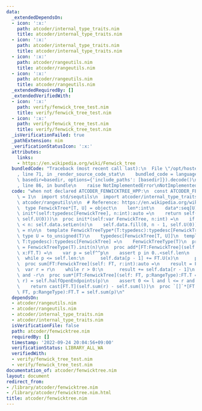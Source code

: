 ```yaml
---
data:
  _extendedDependsOn:
  - icon: ':x:'
    path: atcoder/internal_type_traits.nim
    title: atcoder/internal_type_traits.nim
  - icon: ':x:'
    path: atcoder/internal_type_traits.nim
    title: atcoder/internal_type_traits.nim
  - icon: ':x:'
    path: atcoder/rangeutils.nim
    title: atcoder/rangeutils.nim
  - icon: ':x:'
    path: atcoder/rangeutils.nim
    title: atcoder/rangeutils.nim
  _extendedRequiredBy: []
  _extendedVerifiedWith:
  - icon: ':x:'
    path: verify/fenwick_tree_test.nim
    title: verify/fenwick_tree_test.nim
  - icon: ':x:'
    path: verify/fenwick_tree_test.nim
    title: verify/fenwick_tree_test.nim
  _isVerificationFailed: true
  _pathExtension: nim
  _verificationStatusIcon: ':x:'
  attributes:
    links:
    - https://en.wikipedia.org/wiki/Fenwick_tree
  bundledCode: "Traceback (most recent call last):\n  File \"/opt/hostedtoolcache/Python/3.10.8/x64/lib/python3.10/site-packages/onlinejudge_verify/documentation/build.py\"\
    , line 71, in _render_source_code_stat\n    bundled_code = language.bundle(stat.path,\
    \ basedir=basedir, options={'include_paths': [basedir]}).decode()\n  File \"/opt/hostedtoolcache/Python/3.10.8/x64/lib/python3.10/site-packages/onlinejudge_verify/languages/nim.py\"\
    , line 86, in bundle\n    raise NotImplementedError\nNotImplementedError\n"
  code: "when not declared ATCODER_FENWICKTREE_HPP:\n  const ATCODER_FENWICKTREE_HPP*\
    \ = 1\n  import std/sequtils\n  import atcoder/internal_type_traits\n  import\
    \ atcoder/rangeutils\n\n  # Reference: https://en.wikipedia.org/wiki/Fenwick_tree\n\
    \  type FenwickTree*[T, U] = object\n    len*:int\n    data*:seq[U]\n\n  proc\
    \ init*(self:typedesc[FenwickTree], n:int):auto =\n    return self(len:n, data:newSeqWith(n,\
    \ self.U(0)))\n  proc init*(self:var FenwickTree, n:int) =\n    if self.data.len\
    \ < n: self.data.setLen(n)\n    self.data.fill(0, n - 1, self.U(0))\n    self.len\
    \ = n\n\n  template FenwickTreeType*(T:typedesc):typedesc[FenwickTree] =\n   \
    \ type U = to_unsigned(T)\n    typedesc[FenwickTree[T, U]]\n  template getType*(FT:typedesc[FenwickTree],\
    \ T:typedesc):typedesc[FenwickTree] =\n    FenwickTreeType(T)\n  proc initFenwickTree*[T](n:int):auto\
    \ = FenwickTreeType(T).init(n)\n\n  proc add*[FT:FenwickTree](self: var FT, p:IndexType,\
    \ x:FT.T) =\n    var p = self^^p\n    assert p in 0..<self.len\n    p.inc\n  \
    \  while p <= self.len:\n      self.data[p - 1] += FT.U(x)\n      p += p and -p\n\
    \  proc sum[FT:FenwickTree](self: FT, r:int):auto =\n    result = FT.U(0)\n  \
    \  var r = r\n    while r > 0:\n      result += self.data[r - 1]\n      r -= r\
    \ and -r\n  proc sum*[FT:FenwickTree](self: FT, p:RangeType):FT.T =\n    let (l,\
    \ r) = self.halfOpenEndpoints(p)\n    assert 0 <= l and l <= r and r <= self.len\n\
    \    return cast[FT.T](self.sum(r) - self.sum(l))\n  proc `[]`*[FT:FenwickTree](self:\
    \ FT, p:RangeType):FT.T = self.sum(p)\n"
  dependsOn:
  - atcoder/rangeutils.nim
  - atcoder/rangeutils.nim
  - atcoder/internal_type_traits.nim
  - atcoder/internal_type_traits.nim
  isVerificationFile: false
  path: atcoder/fenwicktree.nim
  requiredBy: []
  timestamp: '2022-09-24 20:04:56+09:00'
  verificationStatus: LIBRARY_ALL_WA
  verifiedWith:
  - verify/fenwick_tree_test.nim
  - verify/fenwick_tree_test.nim
documentation_of: atcoder/fenwicktree.nim
layout: document
redirect_from:
- /library/atcoder/fenwicktree.nim
- /library/atcoder/fenwicktree.nim.html
title: atcoder/fenwicktree.nim
---
```

